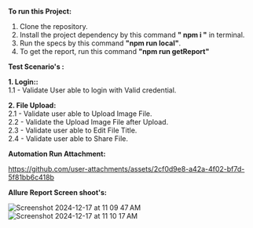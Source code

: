 **To run this Project:** 
 1. Clone the repository. </br>
 2. Install the project dependency by this command **" npm i "** in terminal. </br>
 3. Run the specs by this command **"npm run local"**. </br>
 4. To get the report, run this command **"npm run getReport"** </br>

**Test Scenario's :** </br>

**1. Login::** </br>
   1.1 - Validate User able to login with Valid credential. </br>

**2. File Upload:** </br>
   2.1 - Validate user able to Upload Image File. </br>
   2.2 - Validate the Upload Image File after Upload. </br>
   2.3 - Validate user able to Edit File Title. </br>
   2.4 - Validate user able to Share File. </br>

**Automation Run Attachment:** </br>


https://github.com/user-attachments/assets/2cf0d9e8-a42a-4f02-bf7d-5f81bb6c418b


**Allure Report Screen shoot's:** </br>

![Screenshot 2024-12-17 at 11 09 47 AM](https://github.com/user-attachments/assets/06592829-828d-46f5-87db-881f209966a6)
![Screenshot 2024-12-17 at 11 10 17 AM](https://github.com/user-attachments/assets/3898c879-4d74-4b9d-bac7-9f4b4762c1e1)
